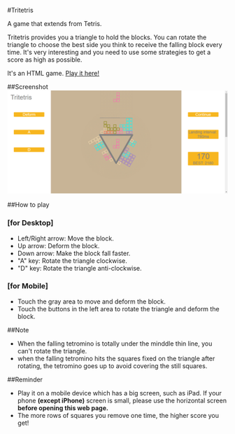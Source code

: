 #Tritetris
<p>A game that extends from Tetris.</p>
<p>Tritetris provides you a triangle to hold the blocks. You can rotate the triangle to choose the best side you think to receive the falling block every time. It's very interesting and you need to use some strategies to get a score as
high as possible.</p>
<p>It's an HTML game. <a href="https://enzeberg.github.io/tritetris">Play it here!</a></p>
##Screenshot
<img src="./images/tritetris.png">

##How to play
<h3>[for Desktop]</h3>
<ul>
	<li>Left/Right arrow: Move the block.</li>
	<li>Up arrow: Deform the block.</li>
	<li>Down arrow: Make the block fall faster.</li>
	<li>"A" key: Rotate the triangle clockwise.</li>
	<li>"D" key: Rotate the triangle anti-clockwise.</li>
</ul>
<h3>[for Mobile]</h3>
<ul>
	<li>Touch the gray area to move and deform the block.</li>
	<li>Touch the buttons in the left area to rotate the triangle and deform the block.</li>
</ul>

##Note
<ul>
	<li>When the falling tetromino is totally under the minddle thin line, you can't rotate the triangle.</li>
	<li>when the falling tetromino hits the squares fixed on the triangle after rotating, the tetromino goes up to avoid covering the still squares.</li>
</ul>

##Reminder
<ul>
	<li>Play it on a mobile device which has a big screen, such as iPad. If your phone <strong>(except iPhone)</strong> screen is small, please use the horizontal screen <strong>before opening this web page.</strong></li>
	<li>The more rows of squares you remove one time, the higher score you get!</li>
</ul>

